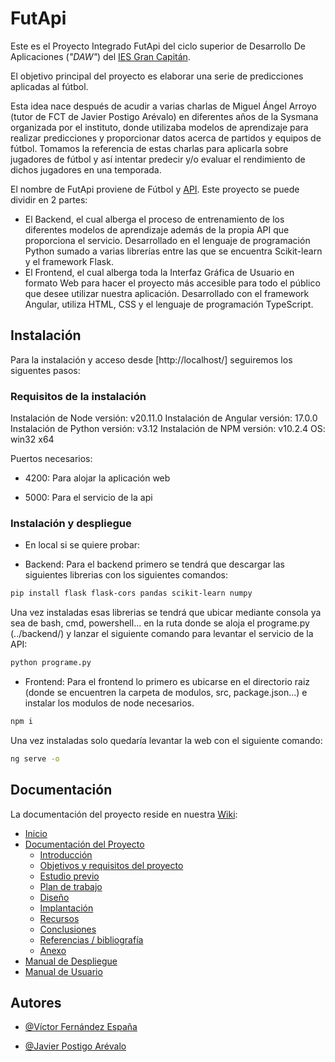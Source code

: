 # FutApi

Este es el Proyecto Integrado FutApi del ciclo superior de Desarrollo De Aplicaciones (_"DAW"_) del [IES Gran Capitán](https://informatica.iesgrancapitan.org).

El objetivo principal del proyecto es elaborar una serie de predicciones aplicadas al fútbol.

Esta idea nace después de acudir a varias charlas de Miguel Ángel Arroyo (tutor de FCT de Javier Postigo Arévalo) en diferentes años de la Sysmana organizada por el instituto, donde utilizaba modelos de aprendizaje para realizar predicciones y proporcionar datos acerca de partidos y equipos de fútbol. Tomamos la referencia de estas charlas para aplicarla sobre jugadores de fútbol y así intentar predecir y/o evaluar el rendimiento de dichos jugadores en una temporada.

El nombre de FutApi proviene de Fútbol y [API](https://aws.amazon.com/es/what-is/api/#:~:text=en%20su%20tel%C3%A9fono.-,%C2%BFQu%C3%A9%20significa%20API%3F,de%20servicio%20entre%20dos%20aplicaciones.).
Este proyecto se puede dividir en 2 partes:

- El Backend, el cual alberga el proceso de entrenamiento de los diferentes modelos de aprendizaje además de la propia API que proporciona el servicio. Desarrollado en el lenguaje de programación Python sumado a varias librerías entre las que se encuentra Scikit-learn y el framework Flask.
- El Frontend, el cual alberga toda la Interfaz Gráfica de Usuario en formato Web para hacer el proyecto más accesible para todo el público que desee utilizar nuestra aplicación. Desarrollado con el framework Angular, utiliza HTML, CSS y el lenguaje de programación TypeScript.

## Instalación

Para la instalación y acceso desde [http://localhost/] seguiremos los siguentes pasos:

### Requisitos de la instalación

Instalación de Node versión: v20.11.0
Instalación de Angular versión: 17.0.0
Instalación de Python versión: v3.12
Instalación de NPM versión: v10.2.4
OS: win32 x64


Puertos necesarios:

- 4200: Para alojar la aplicación web

- 5000: Para el servicio de la api

### Instalación y despliegue

- En local si se quiere probar:

* Backend: Para el backend primero se tendrá que descargar las siguientes librerias con los siguientes comandos:

```bash
pip install flask flask-cors pandas scikit-learn numpy
```

Una vez instaladas esas librerias se tendrá que ubicar mediante consola ya sea de bash, cmd, powershell... en la ruta donde se aloja el programe.py (../backend/) y lanzar el siguiente comando para levantar el servicio de la API:

```bash
python programe.py
```

* Frontend: Para el frontend lo primero es ubicarse en el directorio raiz (donde se encuentren la carpeta de modulos, src, package.json...) e instalar los modulos de node necesarios.

```bash
npm i
```

Una vez instaladas solo quedaría levantar la web con el siguiente comando:

```bash
ng serve -o
```

## Documentación

La documentación del proyecto reside en nuestra [Wiki](https://github.com/victorfernandezesp/FutApi/wiki):

- [Inicio](https://github.com/victorfernandezesp/FutApi/wiki)
- [Documentación del Proyecto](https://github.com/victorfernandezesp/FutApi/wiki/FutApiDoc)
  - [Introducción](https://github.com/victorfernandezesp/FutApi/wiki/1_Introduccion)
  - [Objetivos y requisitos del proyecto](https://github.com/victorfernandezesp/FutApi/wiki/2_Objetivos_Y_Requisitos)
  - [Estudio previo](https://github.com/victorfernandezesp/FutApi/wiki/3_Estudio_Previo)
  - [Plan de trabajo](https://github.com/victorfernandezesp/FutApi/wiki/4_Plan_De_Trabajo)
  - [Diseño](https://github.com/victorfernandezesp/FutApi/wiki/5_Diseno)
  - [Implantación](https://github.com/victorfernandezesp/FutApi/wiki/6_Implantacion)
  - [Recursos](https://github.com/victorfernandezesp/FutApi/wiki/7_Recursos)
  - [Conclusiones](https://github.com/victorfernandezesp/FutApi/wiki/8_Conclusiones)
  - [Referencias / bibliografía](https://github.com/victorfernandezesp/FutApi/wiki/9_Referencias_Bibliografia)
  - [Anexo](https://github.com/victorfernandezesp/FutApi/wiki/10_Anexo)
- [Manual de Despliegue](https://github.com/victorfernandezesp/FutApi/wiki/Manual_Despliegue)
- [Manual de Usuario](https://github.com/victorfernandezesp/FutApi/wiki/Manual_Usuario)

## Autores

- [@Víctor Fernández España](https://github.com/victorfernandezesp)

- [@Javier Postigo Arévalo](https://github.com/JavierPA3)
